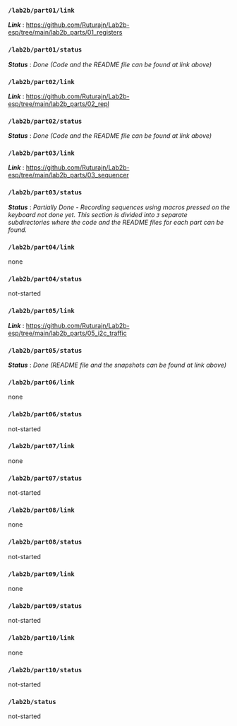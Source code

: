 ### `/lab2b/part01/link`
***Link*** : https://github.com/Ruturajn/Lab2b-esp/tree/main/lab2b_parts/01_registers
### `/lab2b/part01/status`
***Status*** : *Done (Code and the README file can be found at link above)*
### `/lab2b/part02/link`
***Link*** : https://github.com/Ruturajn/Lab2b-esp/tree/main/lab2b_parts/02_repl
### `/lab2b/part02/status`
***Status*** : *Done (Code and the README file can be found at link above)*
### `/lab2b/part03/link`
***Link*** : https://github.com/Ruturajn/Lab2b-esp/tree/main/lab2b_parts/03_sequencer
### `/lab2b/part03/status`
***Status*** : *Partially Done - Recording sequences using macros pressed on the keyboard not done yet. This
section is divided into `3` separate subdirectories where the code and the README files for each part can be found.*
### `/lab2b/part04/link`
none
### `/lab2b/part04/status`
not-started
### `/lab2b/part05/link`
***Link*** : https://github.com/Ruturajn/Lab2b-esp/tree/main/lab2b_parts/05_i2c_traffic
### `/lab2b/part05/status`
***Status*** : *Done (README file and the snapshots can be found at link above)*
### `/lab2b/part06/link`
none
### `/lab2b/part06/status`
not-started
### `/lab2b/part07/link`
none
### `/lab2b/part07/status`
not-started
### `/lab2b/part08/link`
none
### `/lab2b/part08/status`
not-started
### `/lab2b/part09/link`
none
### `/lab2b/part09/status`
not-started
### `/lab2b/part10/link`
none
### `/lab2b/part10/status`
not-started
### `/lab2b/status`
not-started

